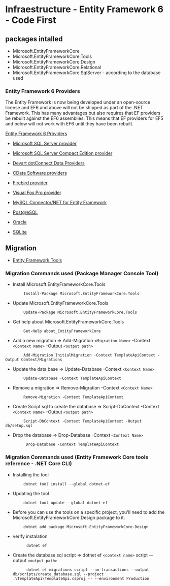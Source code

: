 ﻿# Infraestructure - Entity Framework 6 - Code First

## packages intalled

* Microsoft.EntityFrameworkCore
* Microsoft.EntityFrameworkCore.Tools
* Microsoft.EntityFrameworkCore.Design
* Microsoft.EntityFrameworkCore.Relational
* Microsoft.EntityFrameworkCore.SqlServer - according to the database used

### Entity Framework 6 Providers

The Entity Framework is now being developed under an open-source license and EF6 and above will not be shipped as part of the .NET Framework. This has many advantages but also requires that EF providers be rebuilt against the EF6 assemblies. This means that EF providers for EF5 and below will not work with EF6 until they have been rebuilt.

[Entity Framework 6 Providers](https://docs.microsoft.com/en-us/ef/ef6/fundamentals/providers/)

* [Microsoft SQL Server provider](https://www.nuget.org/packages/EntityFramework)

* [Microsoft SQL Server Compact Edition provider](https://nuget.org/packages/EntityFramework.SqlServerCompact)
* [Devart dotConnect Data Providers](https://www.devart.com/dotconnect/)
* [CData Software providers](https://www.cdata.com/ado/)
* [Firebird provider](https://www.nuget.org/packages/EntityFramework.Firebird/)
* [Visual Fox Pro provider](https://www.nuget.org/packages/VFPEntityFrameworkProvider2/)
* [MySQL Connector/NET for Entity Framework](https://dev.mysql.com/doc/connector-net/en/connector-net-entityframework60.html)
* [PostgreSQL](https://www.nuget.org/packages/EntityFramework6.Npgsql/)
* [Oracle](https://www.nuget.org/packages/Oracle.ManagedDataAccess.EntityFramework/)
* [SQLite](https://www.nuget.org/packages/System.Data.SQLite/)

## Migration

* [Entity Framework Tools](https://docs.microsoft.com/en-us/ef/core/cli/powershell)

### Migration Commands used (Package Manager Console Tool)

* Install Microsoft.EntityFrameworkCore.Tools 
```
        Install-Package Microsoft.EntityFrameworkCore.Tools
```
  
* Update Microsoft.EntityFrameworkCore.Tools 
```
        Update-Package Microsoft.EntityFrameworkCore.Tools
```
  
* Get help about Microsoft.EntityFrameworkCore.Tools 
```
        Get-Help about_EntityFrameworkCore
```

* Add a new migration => Add-Migration `<Migration Name>` -Context `<Context Name>` -Output `<output path>`
```Example
        Add-Migration InitialMigration -Context TemplateApiContext -Output Context/Migrations
```

* Update the data base => Update-Database -Context `<Context Name>`
```Example
        Update-Database -Context TemplateApiContext
```

* Remove a migration => Remove-Migration -Context `<Context Name>`
```
        Remove-Migration -Context TemplateApiContext
```

* Create Script sql to create the database =>  Script-DbContext -Context `<Context Name>` -Output  `<output path>`
```
        Script-DbContext -Context TemplateApiContext -Output  db/setup.sql
```

* Drop the database =>  Drop-Database -Context `<Context Name>`
```
         Drop-Database -Context TemplateApiContext
```

### Migration Commands used (Entity Framework Core tools reference - .NET Core CLI)

* Installing the tool
```
        dotnet tool install --global dotnet-ef
```

* Updating the tool
```
        dotnet tool update --global dotnet-ef
```

* Before you can use the tools on a specific project, you'll need to add the Microsoft.EntityFrameworkCore.Design package to it.
```
        dotnet add package Microsoft.EntityFrameworkCore.Design
```

* verify instalation
  ```
        dotnet ef
  ```

* Create the database sql script =>  dotnet ef `<context name>` script --output `<output path>`
  ```
        dotnet ef migrations script --no-transactions --output db/scripts/create_database.sql --project  .\TemplateApi\TemplateApi.csproj -- --environment Production
  ```